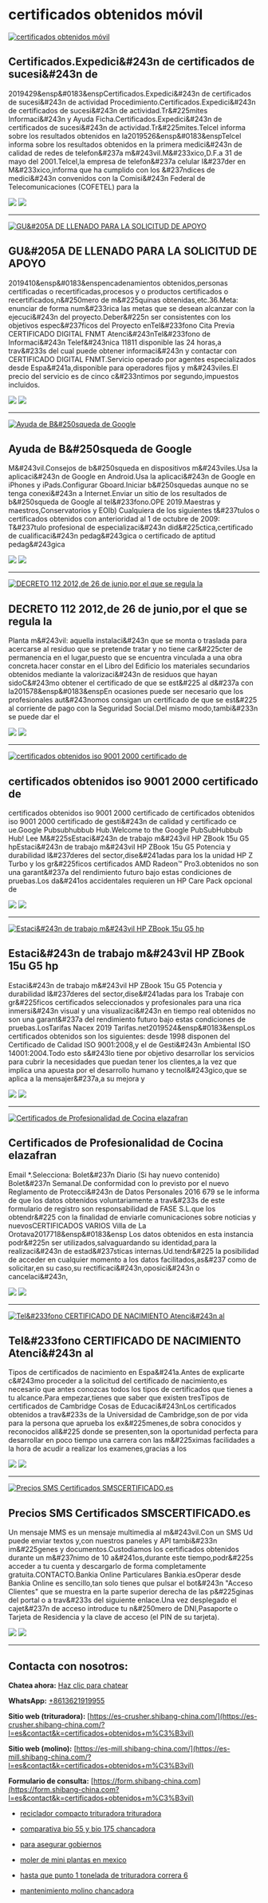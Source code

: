 # certificados obtenidos móvil

<a href="https://swt.shibang-china.com/?l=es&img&k=certificados+obtenidos+m%C3%B3vil" target="_blank">![certificados obtenidos móvil](http://static.shibang-china.com/all-800x300/1310.jpg)</a>

## Certificados.Expedici&#243n de certificados de sucesi&#243n de
2019429&ensp&#0183&enspCertificados.Expedici&#243n de certificados de sucesi&#243n de actividad Procedimiento.Certificados.Expedici&#243n de certificados de sucesi&#243n de actividad.Tr&#225mites Informaci&#243n y Ayuda Ficha.Certificados.Expedici&#243n de certificados de sucesi&#243n de actividad.Tr&#225mites.Telcel informa sobre los resultados obtenidos en la2019526&ensp&#0183&enspTelcel informa sobre los resultados obtenidos en la primera medici&#243n de calidad de redes de telefon&#237a m&#243vil.M&#233xico,D.F.a 31 de mayo del 2001.Telcel,la empresa de telefon&#237a celular l&#237der en M&#233xico,informa que ha cumplido con los &#237ndices de medici&#243n convenidos con la Comisi&#243n Federal de Telecomunicaciones (COFETEL) para la


<a href="https://whatsapp.shibangsoft.com/WhatsApp.php" target="_blank" title="WhatsApp">![](http://static.shibang-china.com/icon/whatsapp.png)</a> <a href="https://swt.shibang-china.com/?l=es&icon&k=certificados+obtenidos+m%C3%B3vil" target="_blank">![](http://static.shibang-china.com/icon/chat-es.png)</a>

---

<a href="https://swt.shibang-china.com/?l=es&img&k=certificados+obtenidos+m%C3%B3vil" target="_blank">![GU&#205A DE LLENADO PARA LA SOLICITUD DE APOYO](http://static.shibang-china.com/all-800x300/560.jpg)</a>

## GU&#205A DE LLENADO PARA LA SOLICITUD DE APOYO
2019410&ensp&#0183&enspencadenamientos obtenidos,personas certificadas o recertificadas,procesos y o productos certificados o recertificados,n&#250mero de m&#225quinas obtenidas,etc.36.Meta: enunciar de forma num&#233rica las metas que se desean alcanzar con la ejecuci&#243n del proyecto.Deber&#225n ser consistentes con los objetivos espec&#237ficos del Proyecto enTel&#233fono Cita Previa CERTIFICADO DIGITAL FNMT Atenci&#243nTel&#233fono de Informaci&#243n Telef&#243nica 11811 disponible las 24 horas,a trav&#233s del cual puede obtener informaci&#243n y contactar con CERTIFICADO DIGITAL FNMT.Servicio operado por agentes especializados desde Espa&#241a,disponible para operadores fijos y m&#243viles.El precio del servicio es de cinco c&#233ntimos por segundo,impuestos incluidos.


<a href="https://whatsapp.shibangsoft.com/WhatsApp.php" target="_blank" title="WhatsApp">![](http://static.shibang-china.com/icon/whatsapp.png)</a> <a href="https://swt.shibang-china.com/?l=es&icon&k=certificados+obtenidos+m%C3%B3vil" target="_blank">![](http://static.shibang-china.com/icon/chat-es.png)</a>

---

<a href="https://swt.shibang-china.com/?l=es&img&k=certificados+obtenidos+m%C3%B3vil" target="_blank">![Ayuda de B&#250squeda de Google](http://static.shibang-china.com/all-800x300/1139.jpg)</a>

## Ayuda de B&#250squeda de Google
M&#243vil.Consejos de b&#250squeda en dispositivos m&#243viles.Usa la aplicaci&#243n de Google en Android.Usa la aplicaci&#243n de Google en iPhones y iPads.Configurar Gboard.Iniciar b&#250squedas aunque no se tenga conexi&#243n a Internet.Enviar un sitio de los resultados de b&#250squeda de Google al tel&#233fono.OPE 2019.Maestras y maestros,Conservatorios y EOIb) Cualquiera de los siguientes t&#237tulos o certificados obtenidos con anterioridad al 1 de octubre de 2009: T&#237tulo profesional de especializaci&#243n did&#225ctica,certificado de cualificaci&#243n pedag&#243gica o certificado de aptitud pedag&#243gica


<a href="https://whatsapp.shibangsoft.com/WhatsApp.php" target="_blank" title="WhatsApp">![](http://static.shibang-china.com/icon/whatsapp.png)</a> <a href="https://swt.shibang-china.com/?l=es&icon&k=certificados+obtenidos+m%C3%B3vil" target="_blank">![](http://static.shibang-china.com/icon/chat-es.png)</a>

---

<a href="https://swt.shibang-china.com/?l=es&img&k=certificados+obtenidos+m%C3%B3vil" target="_blank">![DECRETO 112 2012,de 26 de junio,por el que se regula la](http://static.shibang-china.com/all-800x300/361.jpg)</a>

## DECRETO 112 2012,de 26 de junio,por el que se regula la
Planta m&#243vil: aquella instalaci&#243n que se monta o traslada para acercarse al residuo que se pretende tratar y no tiene car&#225cter de permanencia en el lugar,puesto que se encuentra vinculada a una obra concreta.hacer constar en el Libro del Edificio los materiales secundarios obtenidos mediante la valorizaci&#243n de residuos que hayan sidoC&#243mo obtener el certificado de que se est&#225 al d&#237a con la201578&ensp&#0183&enspEn ocasiones puede ser necesario que los profesionales aut&#243nomos consigan un certificado de que se est&#225 al corriente de pago con la Seguridad Social.Del mismo modo,tambi&#233n se puede dar el


<a href="https://whatsapp.shibangsoft.com/WhatsApp.php" target="_blank" title="WhatsApp">![](http://static.shibang-china.com/icon/whatsapp.png)</a> <a href="https://swt.shibang-china.com/?l=es&icon&k=certificados+obtenidos+m%C3%B3vil" target="_blank">![](http://static.shibang-china.com/icon/chat-es.png)</a>

---

<a href="https://swt.shibang-china.com/?l=es&img&k=certificados+obtenidos+m%C3%B3vil" target="_blank">![certificados obtenidos iso 9001 2000 certificado de](http://static.shibang-china.com/all-800x300/417.jpg)</a>

## certificados obtenidos iso 9001 2000 certificado de
certificados obtenidos iso 9001 2000 certificado de certificados obtenidos iso 9001 2000 certificado de gesti&#243n de calidad y certificado ce ue.Google Pubsubhubbub Hub.Welcome to the Google PubSubHubbub Hub! Lee M&#225sEstaci&#243n de trabajo m&#243vil HP ZBook 15u G5 hpEstaci&#243n de trabajo m&#243vil HP ZBook 15u G5 Potencia y durabilidad l&#237deres del sector,dise&#241adas para los la unidad HP Z Turbo y los gr&#225ficos certificados AMD Radeon™ Pro3.obtenidos no son una garant&#237a del rendimiento futuro bajo estas condiciones de pruebas.Los da&#241os accidentales requieren un HP Care Pack opcional de


<a href="https://whatsapp.shibangsoft.com/WhatsApp.php" target="_blank" title="WhatsApp">![](http://static.shibang-china.com/icon/whatsapp.png)</a> <a href="https://swt.shibang-china.com/?l=es&icon&k=certificados+obtenidos+m%C3%B3vil" target="_blank">![](http://static.shibang-china.com/icon/chat-es.png)</a>

---

<a href="https://swt.shibang-china.com/?l=es&img&k=certificados+obtenidos+m%C3%B3vil" target="_blank">![Estaci&#243n de trabajo m&#243vil HP ZBook 15u G5 hp](http://static.shibang-china.com/all-800x300/764.jpg)</a>

## Estaci&#243n de trabajo m&#243vil HP ZBook 15u G5 hp
Estaci&#243n de trabajo m&#243vil HP ZBook 15u G5 Potencia y durabilidad l&#237deres del sector,dise&#241adas para los Trabaje con gr&#225ficos certificados seleccionados y profesionales para una rica inmersi&#243n visual y una visualizaci&#243n en tiempo real obtenidos no son una garant&#237a del rendimiento futuro bajo estas condiciones de pruebas.LosTarifas Nacex 2019 Tarifas.net2019524&ensp&#0183&enspLos certificados obtenidos son los siguientes: desde 1998 disponen del Certificado de Calidad ISO 9001:2008,y el de Gesti&#243n Ambiental ISO 14001:2004.Todo esto s&#243lo tiene por objetivo desarrollar los servicios para cubrir la necesidades que puedan tener los clientes,a la vez que implica una apuesta por el desarrollo humano y tecnol&#243gico,que se aplica a la mensajer&#237a,a su mejora y


<a href="https://whatsapp.shibangsoft.com/WhatsApp.php" target="_blank" title="WhatsApp">![](http://static.shibang-china.com/icon/whatsapp.png)</a> <a href="https://swt.shibang-china.com/?l=es&icon&k=certificados+obtenidos+m%C3%B3vil" target="_blank">![](http://static.shibang-china.com/icon/chat-es.png)</a>

---

<a href="https://swt.shibang-china.com/?l=es&img&k=certificados+obtenidos+m%C3%B3vil" target="_blank">![Certificados de Profesionalidad de Cocina elazafran](http://static.shibang-china.com/all-800x300/1008.jpg)</a>

## Certificados de Profesionalidad de Cocina elazafran
Email *.Selecciona: Bolet&#237n Diario (Si hay nuevo contenido) Bolet&#237n Semanal.De conformidad con lo previsto por el nuevo Reglamento de Protecci&#243n de Datos Personales 2016 679 se le informa de que los datos obtenidos voluntariamente a trav&#233s de este formulario de registro son responsabilidad de FASE S.L.que los obtendr&#225 con la finalidad de enviarle comunicaciones sobre noticias y nuevosCERTIFICADOS VARIOS Villa de La Orotava2017718&ensp&#0183&ensp Los datos obtenidos en esta instancia podr&#225n ser utilizados,salvaguardando su identidad,para la realizaci&#243n de estad&#237sticas internas.Ud.tendr&#225 la posibilidad de acceder en cualquier momento a los datos facilitados,as&#237 como de solicitar,en su caso,su rectificaci&#243n,oposici&#243n o cancelaci&#243n,


<a href="https://whatsapp.shibangsoft.com/WhatsApp.php" target="_blank" title="WhatsApp">![](http://static.shibang-china.com/icon/whatsapp.png)</a> <a href="https://swt.shibang-china.com/?l=es&icon&k=certificados+obtenidos+m%C3%B3vil" target="_blank">![](http://static.shibang-china.com/icon/chat-es.png)</a>

---

<a href="https://swt.shibang-china.com/?l=es&img&k=certificados+obtenidos+m%C3%B3vil" target="_blank">![Tel&#233fono CERTIFICADO DE NACIMIENTO Atenci&#243n al](http://static.shibang-china.com/all-800x300/570.jpg)</a>

## Tel&#233fono CERTIFICADO DE NACIMIENTO Atenci&#243n al
Tipos de certificados de nacimiento en Espa&#241a.Antes de explicarte c&#243mo proceder a la solicitud del certificado de nacimiento,es necesario que antes conozcas todos los tipos de certificados que tienes a tu alcance.Para empezar,tienes que saber que existen tresTipos de certificados de Cambridge Cosas de Educaci&#243nLos certificados obtenidos a trav&#233s de la Universidad de Cambridge,son de por vida para la persona que aprueba los ex&#225menes,de sobra conocidos y reconocidos all&#225 donde se presenten,son la oportunidad perfecta para desarrollar en poco tiempo una carrera con las m&#225ximas facilidades a la hora de acudir a realizar los examenes,gracias a los


<a href="https://whatsapp.shibangsoft.com/WhatsApp.php" target="_blank" title="WhatsApp">![](http://static.shibang-china.com/icon/whatsapp.png)</a> <a href="https://swt.shibang-china.com/?l=es&icon&k=certificados+obtenidos+m%C3%B3vil" target="_blank">![](http://static.shibang-china.com/icon/chat-es.png)</a>

---

<a href="https://swt.shibang-china.com/?l=es&img&k=certificados+obtenidos+m%C3%B3vil" target="_blank">![Precios SMS Certificados SMSCERTIFICADO.es](http://static.shibang-china.com/all-800x300/138.jpg)</a>

## Precios SMS Certificados SMSCERTIFICADO.es
Un mensaje MMS es un mensaje multimedia al m&#243vil.Con un SMS Ud puede enviar textos y,con nuestros paneles y API tambi&#233n im&#225genes y documentos.Custodiamos los certificados obtenidos durante un m&#237nimo de 10 a&#241os,durante este tiempo,podr&#225s acceder a tu cuenta y descargarlo de forma completamente gratuita.CONTACTO.Bankia Online Particulares Bankia.esOperar desde Bankia Online es sencillo,tan solo tienes que pulsar el bot&#243n "Acceso Clientes" que se muestra en la parte superior derecha de las p&#225ginas del portal o a trav&#233s del siguiente enlace.Una vez desplegado el cajet&#237n de acceso introduce tu n&#250mero de DNI,Pasaporte o Tarjeta de Residencia y la clave de acceso (el PIN de su tarjeta).


<a href="https://whatsapp.shibangsoft.com/WhatsApp.php" target="_blank" title="WhatsApp">![](http://static.shibang-china.com/icon/whatsapp.png)</a> <a href="https://swt.shibang-china.com/?l=es&icon&k=certificados+obtenidos+m%C3%B3vil" target="_blank">![](http://static.shibang-china.com/icon/chat-es.png)</a>

---
## Contacta con nosotros:

**Chatea ahora:** [Haz clic para chatear](https://swt.shibang-china.com?l=es&contact&k=certificados+obtenidos+m%C3%B3vil)

**WhatsApp:**  [+8613621919955](https://whatsapp.shibangsoft.com/WhatsApp.php)

**Sitio web (trituradora):** [https://es-crusher.shibang-china.com/](https://es-crusher.shibang-china.com/?l=es&contact&k=certificados+obtenidos+m%C3%B3vil)

**Sitio web (molino):** [https://es-mill.shibang-china.com/](https://es-mill.shibang-china.com/?l=es&contact&k=certificados+obtenidos+m%C3%B3vil)

**Formulario de consulta:** [https://form.shibang-china.com](https://form.shibang-china.com?l=es&contact&k=certificados+obtenidos+m%C3%B3vil)

* [reciclador compacto trituradora trituradora](../77/reciclador%20compacto%20trituradora%20trituradora.md)

* [comparativa bio 55 y bio 175 chancadora](../73/comparativa%20bio%2055%20y%20bio%20175%20chancadora.md)

* [para asegurar gobiernos](../79/para%20asegurar%20gobiernos.md)

* [moler de mini plantas en mexico](../80/moler%20de%20mini%20plantas%20en%20mexico.md)

* [hasta que punto 1 tonelada de trituradora correra 6](../76/hasta%20que%20punto%201%20tonelada%20de%20trituradora%20correra%206.md)

* [mantenimiento molino chancadora](../72/mantenimiento%20molino%20chancadora.md)